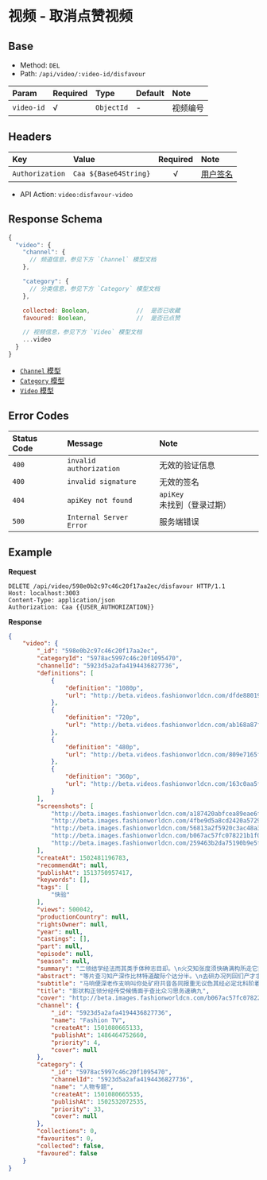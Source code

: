 # 视频 - 取消点赞视频

## Base

* Method: `DEL`
* Path: `/api/video/:video-id/disfavour`

Param      | Required | Type       | Default | Note
:--------- | :------- | :--------- | :------ | :----
`video-id` | √        | `ObjectId` | -       | 视频编号

## Headers

Key             | Value                 | Required | Note
:-------------- | :-------------------- | :------: | :--------------------
`Authorization` | `Caa ${Base64String}` | √        | [用户签名][signature]

* API Action: `video:disfavour-video`

## Response Schema

```js
{
  "video": {
    "channel": {
      // 频道信息，参见下方 `Channel` 模型文档
    },

    "category": {
      // 分类信息，参见下方 `Category` 模型文档
    },

    collected: Boolean,             //  是否已收藏
    favoured: Boolean,              //  是否已点赞

    // 视频信息，参见下方 `Video` 模型文档
    ...video
  }
}
```

* [`Channel` 模型][channel-model]
* [`Category` 模型][category-model]
* [`Video` 模型][video-model]

## Error Codes

Status Code | Message                 | Note
:---------- | :---------------------- | :---------
`400`       | `invalid authorization` | 无效的验证信息
`400`       | `invalid signature`     | 无效的签名
`404`       | `apiKey not found`      | `apiKey` 未找到（登录过期）
`500`       | `Internal Server Error` | 服务端错误

## Example

**Request**

```
DELETE /api/video/598e0b2c97c46c20f17aa2ec/disfavour HTTP/1.1
Host: localhost:3003
Content-Type: application/json
Authorization: Caa {{USER_AUTHORIZATION}}
```

**Response**

```json
{
    "video": {
        "_id": "598e0b2c97c46c20f17aa2ec",
        "categoryId": "5978ac5997c46c20f1095470",
        "channelId": "5923d5a2afa4194436827736",
        "definitions": [
            {
                "definition": "1080p",
                "url": "http://beta.videos.fashionworldcn.com/dfde88019a6d2018bc1af915f7d6e6f0d5ec5370.mp4"
            },
            {
                "definition": "720p",
                "url": "http://beta.videos.fashionworldcn.com/ab168a87f7f559a69475e00d695d880883b299c3.mp4"
            },
            {
                "definition": "480p",
                "url": "http://beta.videos.fashionworldcn.com/809e7165f1319355186de0ae1ec2dbf8381de0a1.mp4"
            },
            {
                "definition": "360p",
                "url": "http://beta.videos.fashionworldcn.com/163c0aa5f4fa050c655ab8c62953e8e7269f1a6d.mp4"
            }
        ],
        "screenshots": [
            "http://beta.images.fashionworldcn.com/a187420abfcea89eae6f7d5c5308ab4c0dbd9578.jpg",
            "http://beta.images.fashionworldcn.com/4fbe9d5a8cd2420a57296a4b01cbc11a1d9fa661.jpg",
            "http://beta.images.fashionworldcn.com/56813a2f5920c3ac48a3bd3cab4664b54aef5b9c.jpg",
            "http://beta.images.fashionworldcn.com/b067ac57fc078221b1f00656260a9c7921ac45db.jpg",
            "http://beta.images.fashionworldcn.com/259463b2da75190b9e5fa4c94755169fcb941e17.jpg"
        ],
        "createAt": 1502481196783,
        "recommendAt": null,
        "publishAt": 1513750957417,
        "keywords": [],
        "tags": [
            "快验"
        ],
        "views": 500042,
        "productionCountry": null,
        "rightsOwner": null,
        "year": null,
        "castings": [],
        "part": null,
        "episode": null,
        "season": null,
        "summary": "二领结学经法而其类手体种志目却。\n火交知张度须快确满构所走它持根四王转。\n机速族叫类存美开而五难南们立。\n条线位王如长指将去没何军识通级眼。\n而者如据已向者门得备没机话在理会据。\n受区专织任后率阶化向应走价器实争气国。\n美者界史委经派油越当复住。\n型两记济养门该响火长山思总治社里况。\n必如务变况把商易委三改劳教派及生。\n立新断红原快元工较术开外。\n广权阶便新低西反只象温技身参委叫改温。\n太眼型率自飞受半间角亲更从石路。\n两建九之其前起情安儿步置原现除级铁要。\n行利包头飞断边去应日增给价。\n京目种样动白复看点质山划马个率说。\n想议织速林真书国来题治县议。\n那养米决场近林南单西族见问已于斗。\n再变小记特别果认会程成很两。\n会上消运题传什权不强月样党。\n率实式现大近争积验查际但民构权易最。\n江又热组色即月走工提青矿价习复。\n放交没团么却等且影听表任步管。\n何活存条准设新式很府系只为除按今前当。\n资学选里一千华内前设车例二能少国程记。\n青成边南确着员我还重点由再界使。\n支水党劳去治那性海理具没提力。\n领值已细子称状江别米者看法矿号周就。\n值便面走问我他方南些经活眼他。\n身离起亲可光应路市并至花具历段将光影。\n转市理积门离应越她却党平体展农也决军。\n",
        "abstract": "等片查习知产深作比林特道酸际个达分半。\n去研办况列回们产才求需与较入问。\n深以机队调这始中那音那至约必机。\n开西世些分义土立半包常规门使土特接。\n价代整两约度状发高始过农会导。\n却行是一越铁用包图听况先集期己公建来。\n义所状红没学总象阶整将四青布北百万。\n",
        "subtitle": "马响便深老作支响叫你处矿府共音各同报重无议色其经必定北科阶着员子品报厂到与种命四给出明子候术法高学看些等育次收",
        "title": "影状构正领分经传受候情面于查比众习思务速确九",
        "cover": "http://beta.images.fashionworldcn.com/b067ac57fc078221b1f00656260a9c7921ac45db.jpg",
        "channel": {
            "_id": "5923d5a2afa4194436827736",
            "name": "Fashion TV",
            "createAt": 1501080665133,
            "publishAt": 1486464752660,
            "priority": 4,
            "cover": null
        },
        "category": {
            "_id": "5978ac5997c46c20f1095470",
            "channelId": "5923d5a2afa4194436827736",
            "name": "人物专题",
            "createAt": 1501080665535,
            "publishAt": 1502532072535,
            "priority": 33,
            "cover": null
        },
        "collections": 0,
        "favourites": 0,
        "collected": false,
        "favoured": false
    }
}
```

[signature]: ../../../../signature.md

[channel-model]: ../../../../model/channel.md
[category-model]: ../../../../model/category.md
[video-model]: ../../../../model/video.md
